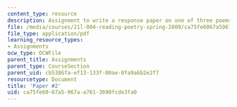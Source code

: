 ```yaml
---
content_type: resource
description: Assignment to write a response paper on one of three poems.
file: /media/courses/21l-004-reading-poetry-spring-2009/ca75fe6067a5967aa7613690fcde3fa0_MIT21l_004s09_assn02_paper2.pdf
file_type: application/pdf
learning_resource_types:
- Assignments
ocw_type: OCWFile
parent_title: Assignments
parent_type: CourseSection
parent_uid: cb5386fa-ef13-133f-00ae-0fa9a6b2e2f7
resourcetype: Document
title: 'Paper #2'
uid: ca75fe60-67a5-967a-a761-3690fcde3fa0
---
```

